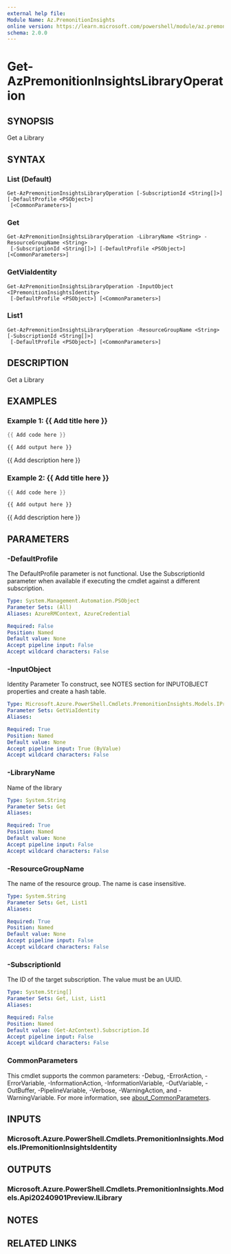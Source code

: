 ```yaml
---
external help file:
Module Name: Az.PremonitionInsights
online version: https://learn.microsoft.com/powershell/module/az.premonitioninsights/get-azpremonitioninsightslibraryoperation
schema: 2.0.0
---
```


# Get-AzPremonitionInsightsLibraryOperation

## SYNOPSIS
Get a Library

## SYNTAX

### List (Default)
```
Get-AzPremonitionInsightsLibraryOperation [-SubscriptionId <String[]>] [-DefaultProfile <PSObject>]
 [<CommonParameters>]
```

### Get
```
Get-AzPremonitionInsightsLibraryOperation -LibraryName <String> -ResourceGroupName <String>
 [-SubscriptionId <String[]>] [-DefaultProfile <PSObject>] [<CommonParameters>]
```

### GetViaIdentity
```
Get-AzPremonitionInsightsLibraryOperation -InputObject <IPremonitionInsightsIdentity>
 [-DefaultProfile <PSObject>] [<CommonParameters>]
```

### List1
```
Get-AzPremonitionInsightsLibraryOperation -ResourceGroupName <String> [-SubscriptionId <String[]>]
 [-DefaultProfile <PSObject>] [<CommonParameters>]
```

## DESCRIPTION
Get a Library

## EXAMPLES

### Example 1: {{ Add title here }}
```powershell
{{ Add code here }}
```

```output
{{ Add output here }}
```

{{ Add description here }}

### Example 2: {{ Add title here }}
```powershell
{{ Add code here }}
```

```output
{{ Add output here }}
```

{{ Add description here }}

## PARAMETERS

### -DefaultProfile
The DefaultProfile parameter is not functional.
Use the SubscriptionId parameter when available if executing the cmdlet against a different subscription.

```yaml
Type: System.Management.Automation.PSObject
Parameter Sets: (All)
Aliases: AzureRMContext, AzureCredential

Required: False
Position: Named
Default value: None
Accept pipeline input: False
Accept wildcard characters: False
```

### -InputObject
Identity Parameter
To construct, see NOTES section for INPUTOBJECT properties and create a hash table.

```yaml
Type: Microsoft.Azure.PowerShell.Cmdlets.PremonitionInsights.Models.IPremonitionInsightsIdentity
Parameter Sets: GetViaIdentity
Aliases:

Required: True
Position: Named
Default value: None
Accept pipeline input: True (ByValue)
Accept wildcard characters: False
```

### -LibraryName
Name of the library

```yaml
Type: System.String
Parameter Sets: Get
Aliases:

Required: True
Position: Named
Default value: None
Accept pipeline input: False
Accept wildcard characters: False
```

### -ResourceGroupName
The name of the resource group.
The name is case insensitive.

```yaml
Type: System.String
Parameter Sets: Get, List1
Aliases:

Required: True
Position: Named
Default value: None
Accept pipeline input: False
Accept wildcard characters: False
```

### -SubscriptionId
The ID of the target subscription.
The value must be an UUID.

```yaml
Type: System.String[]
Parameter Sets: Get, List, List1
Aliases:

Required: False
Position: Named
Default value: (Get-AzContext).Subscription.Id
Accept pipeline input: False
Accept wildcard characters: False
```

### CommonParameters
This cmdlet supports the common parameters: -Debug, -ErrorAction, -ErrorVariable, -InformationAction, -InformationVariable, -OutVariable, -OutBuffer, -PipelineVariable, -Verbose, -WarningAction, and -WarningVariable. For more information, see [about_CommonParameters](http://go.microsoft.com/fwlink/?LinkID=113216).

## INPUTS

### Microsoft.Azure.PowerShell.Cmdlets.PremonitionInsights.Models.IPremonitionInsightsIdentity

## OUTPUTS

### Microsoft.Azure.PowerShell.Cmdlets.PremonitionInsights.Models.Api20240901Preview.ILibrary

## NOTES

## RELATED LINKS

